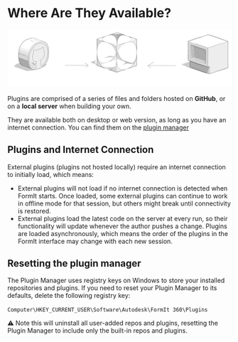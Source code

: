 # Where Are They Available?

![](../../.gitbook/assets/c17.PNG)

Plugins are comprised of a series of files and folders hosted on **GitHub**, or on a **local server** when building your own.

They are available both on desktop or web version, as long as you have an internet connection. You can find them on the [plugin manager](../how-to-use-plug-ins/the-plugin-manager.md)

## Plugins and Internet Connection

External plugins (plugins not hosted locally) require an internet connection to initially load, which means:

* External plugins will not load if no internet connection is detected when FormIt starts. Once loaded, some external plugins can continue to work in offline mode for that session, but others might break until connectivity is restored.&#x20;
* External plugins load the latest code on the server at every run, so their functionality will update whenever the author pushes a change. Plugins are loaded asynchronously, which means the order of the plugins in the FormIt interface may change with each new session.&#x20;

## Resetting the plugin manager

The Plugin Manager uses registry keys on Windows to store your installed repositories and plugins. If you need to reset your Plugin Manager to its defaults, delete the following registry key:

`Computer\HKEY_CURRENT_USER\Software\Autodesk\FormIt 360\Plugins`

⚠️ Note this will uninstall all user-added repos and plugins, resetting the Plugin Manager to include only the built-in repos and plugins.
